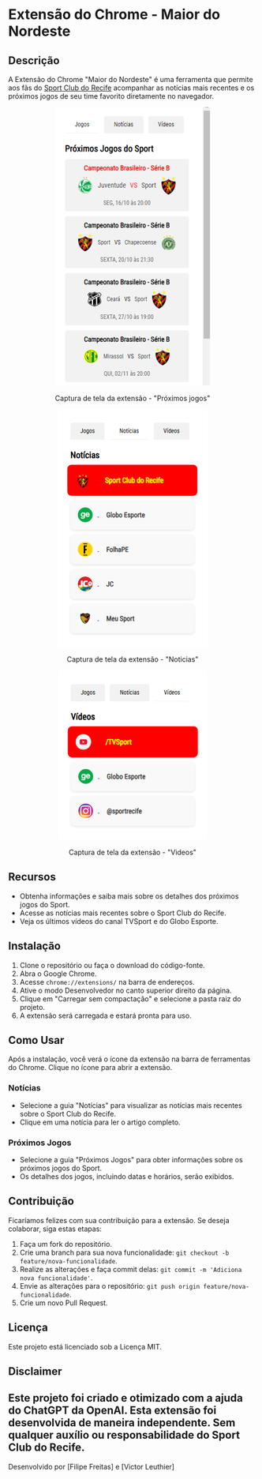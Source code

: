 # Extensão do Chrome - Maior do Nordeste

## Descrição

A Extensão do Chrome "Maior do Nordeste" é uma ferramenta que permite aos fãs do [Sport Club do Recife](https://sportrecife.com.br/) acompanhar as notícias mais recentes e os próximos jogos de seu time favorito diretamente no navegador.

<p align="center">
  <img src="https://github.com/Filipelion/cade-meu-time/blob/main/screenshots/proximosJogos.png" alt="Captura de tela da extensão - "Próximos jogos"">
</p>
<p align="center">
  Captura de tela da extensão - "Próximos jogos"
</p>
<p align="center">
  <img src="https://github.com/Filipelion/cade-meu-time/blob/main/screenshots/noticias.png" alt="Captura de tela da extensão - "Noticias"">
</p>
<p align="center">
  Captura de tela da extensão - "Noticias"
</p>
<p align="center">
  <img src="https://github.com/Filipelion/cade-meu-time/blob/main/screenshots/videos.png" alt="Captura de tela da extensão - "Videos"">
</p>
<p align="center">
  Captura de tela da extensão - "Videos"
</p>


## Recursos

- Obtenha informações e saiba mais sobre os detalhes dos próximos jogos do Sport.
- Acesse as notícias mais recentes sobre o Sport Club do Recife.
- Veja os últimos vídeos do canal TVSport e do Globo Esporte. 

## Instalação

1. Clone o repositório ou faça o download do código-fonte.
2. Abra o Google Chrome.
3. Acesse `chrome://extensions/` na barra de endereços.
4. Ative o modo Desenvolvedor no canto superior direito da página.
5. Clique em "Carregar sem compactação" e selecione a pasta raiz do projeto.
6. A extensão será carregada e estará pronta para uso.

## Como Usar

Após a instalação, você verá o ícone da extensão na barra de ferramentas do Chrome. Clique no ícone para abrir a extensão.

### Notícias

- Selecione a guia "Notícias" para visualizar as notícias mais recentes sobre o Sport Club do Recife.
- Clique em uma notícia para ler o artigo completo.

### Próximos Jogos

- Selecione a guia "Próximos Jogos" para obter informações sobre os próximos jogos do Sport.
- Os detalhes dos jogos, incluindo datas e horários, serão exibidos.

## Contribuição

Ficaríamos felizes com sua contribuição para a extensão. Se deseja colaborar, siga estas etapas:

1. Faça um fork do repositório.
2. Crie uma branch para sua nova funcionalidade: `git checkout -b feature/nova-funcionalidade`.
3. Realize as alterações e faça commit delas: `git commit -m 'Adiciona nova funcionalidade'`.
4. Envie as alterações para o repositório: `git push origin feature/nova-funcionalidade`.
5. Crie um novo Pull Request.

## Licença

Este projeto está licenciado sob a Licença MIT.

## Disclaimer

Este projeto foi criado e otimizado com a ajuda do ChatGPT da OpenAI.
Esta extensão foi desenvolvida de maneira independente. Sem qualquer auxílio ou responsabilidade do Sport Club do Recife.
---

Desenvolvido por [Filipe Freitas] e [Victor Leuthier]
